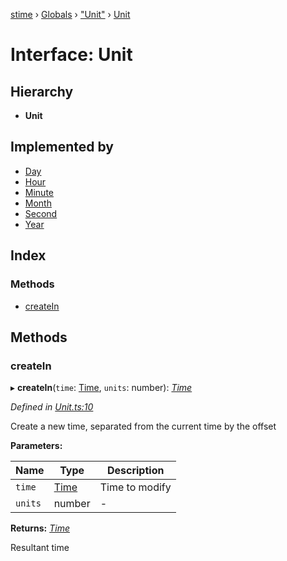[stime](../README.md) › [Globals](../globals.md) › ["Unit"](../modules/_unit_.md) › [Unit](_unit_.unit.md)

# Interface: Unit

## Hierarchy

* **Unit**

## Implemented by

* [Day](../classes/_unit_day_.day.md)
* [Hour](../classes/_unit_hour_.hour.md)
* [Minute](../classes/_unit_minute_.minute.md)
* [Month](../classes/_unit_month_.month.md)
* [Second](../classes/_unit_second_.second.md)
* [Year](../classes/_unit_year_.year.md)

## Index

### Methods

* [createIn](_unit_.unit.md#createin)

## Methods

###  createIn

▸ **createIn**(`time`: [Time](../classes/_time_.time.md), `units`: number): *[Time](../classes/_time_.time.md)*

*Defined in [Unit.ts:10](https://github.com/TerenceJefferies/STime/blob/2958401/src/Unit.ts#L10)*

Create a new time, separated from the current time by the offset

**Parameters:**

Name | Type | Description |
------ | ------ | ------ |
`time` | [Time](../classes/_time_.time.md) | Time to modify |
`units` | number | - |

**Returns:** *[Time](../classes/_time_.time.md)*

Resultant time
